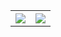<table style="width:100%">
  <tr>
    <th><img src="https://github-readme-stats.vercel.app/api?username=JavRedstone&show_icons=true&hide_border=true&theme=transparent"/></th>
    <th><img src="https://github-readme-stats.vercel.app/api/top-langs/?username=JavRedstone&layout=donut&langs_count=7&theme=transparent"/></th>
  </tr>
</table>

